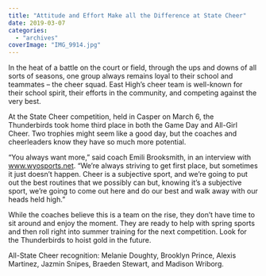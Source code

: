 ```yaml
---
title: "Attitude and Effort Make all the Difference at State Cheer"
date: 2019-03-07
categories: 
  - "archives"
coverImage: "IMG_9914.jpg"
---
```


In the heat of a battle on the court or field, through the ups and downs of all sorts of seasons, one group always remains loyal to their school and teammates – the cheer squad. East High’s cheer team is well-known for their school spirit, their efforts in the community, and competing against the very best.

At the State Cheer competition, held in Casper on March 6, the Thunderbirds took home third place in both the Game Day and All-Girl Cheer. Two trophies might seem like a good day, but the coaches and cheerleaders know they have so much more potential.

“You always want more,” said coach Emili Brooksmith, in an interview with www.wyosports.net. “We’re always striving to get first place, but sometimes it just doesn’t happen. Cheer is a subjective sport, and we’re going to put out the best routines that we possibly can but, knowing it’s a subjective sport, we’re going to come out here and do our best and walk away with our heads held high.”

While the coaches believe this is a team on the rise, they don’t have time to sit around and enjoy the moment. They are ready to help with spring sports and then roll right into summer training for the next competition. Look for the Thunderbirds to hoist gold in the future.

All-State Cheer recognition: Melanie Doughty, Brooklyn Prince, Alexis Martinez, Jazmin Snipes, Braeden Stewart, and Madison Wriborg.
